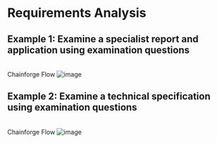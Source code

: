 # Requirements Analysis

## Example 1: Examine a specialist report and application using examination questions

<br> Chainforge Flow
![image](https://github.com/FalkoGuderian/AIRE_Framework/assets/10437268/730a287a-625b-4584-b08a-7d7d88e893e5)

## Example 2: Examine a technical specification using examination questions

<br> Chainforge Flow
![image](https://github.com/FalkoGuderian/AIRE_Framework/assets/10437268/d2edbde3-9d2f-4810-8563-ce39d685f516)

